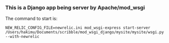 ### This is a Django app being server by Apache/mod_wsgi

The command to start is:

```
NEW_RELIC_CONFIG_FILE=newrelic.ini mod_wsgi-express start-server /Users/hakimu/Documents/scribble/mod_wsgi_django/mysite/mysite/wsgi.py --with-newrelic
```
